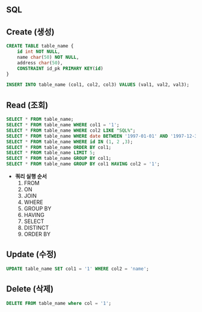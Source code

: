 ## SQL

## Create (생성)
```sql
CREATE TABLE table_name {
    id int NOT NULL,
    name char(50) NOT NULL,
    address char(50),
    CONSTRAINT id_pk PRIMARY KEY(id)
}

INSERT INTO table_name (col1, col2, col3) VALUES (val1, val2, val3);
```

## Read (조회)
```sql
SELECT * FROM table_name;
SELECT * FROM table_name WHERE col1 = '1';
SELECT * FROM table_name WHERE col2 LIKE "SQL%";
SELECT * FROM table_name WHERE date BETWEEN '1997-01-01' AND '1997-12-31';
SELECT * FROM table_name WHERE id IN (1, 2 ,3);
SELECT * FROM table_name ORDER BY col1;
SELECT * FROM table_name LIMIT 5;
SELECT * FROM table_name GROUP BY col1;
SELECT * FROM table_name GROUP BY col1 HAVING col2 = '1';
```

- **쿼리 실행 순서**
  1. FROM
  2. ON
  3. JOIN
  4. WHERE
  5. GROUP BY
  6. HAVING
  7. SELECT
  8. DISTINCT
  9. ORDER BY

## Update (수정)
```sql
UPDATE table_name SET col1 = '1' WHERE col2 = 'name';
```
  
## Delete (삭제)
```sql
DELETE FROM table_name where col = '1';
```
